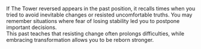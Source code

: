 If The Tower reversed appears in the past position, it recalls times when you tried to avoid inevitable changes or resisted uncomfortable truths. You may remember situations where fear of losing stability led you to postpone important decisions.  
This past teaches that resisting change often prolongs difficulties, while embracing transformation allows you to be reborn stronger.
